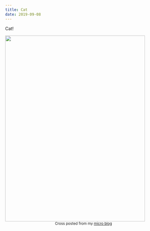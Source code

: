 ```yaml
---
title: Cat
date: 2019-09-08
---
```


<p>Cat! </p>
<img src="https://JoshNicholas.micro.blog/uploads/2019/f4c2e061bb.jpg" width="450" height="600" alt="" />
<br>
<center><small>Cross posted from my <a href='http://micro.blog/joshnicholas'>micro blog</a></small></center>
<br>
